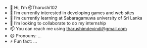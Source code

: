 - 👋 Hi, I’m @Tharushi102
- 👀 I’m currently interested in developing games and web sites
- 🌱 I’m currently learning at Sabaragamuwa university of Sri Lanka
- 💞️ I’m looking to collaborate to do my internship
- 📫 You can reach me using tharushimdevindi@gmail.com
- 😄 Pronouns: ...
- ⚡ Fun fact: ...

<!---
Tharushi102/Tharushi102 is a ✨ special ✨ repository because its `README.md` (this file) appears on your GitHub profile.
You can click the Preview link to take a look at your changes.
--->
